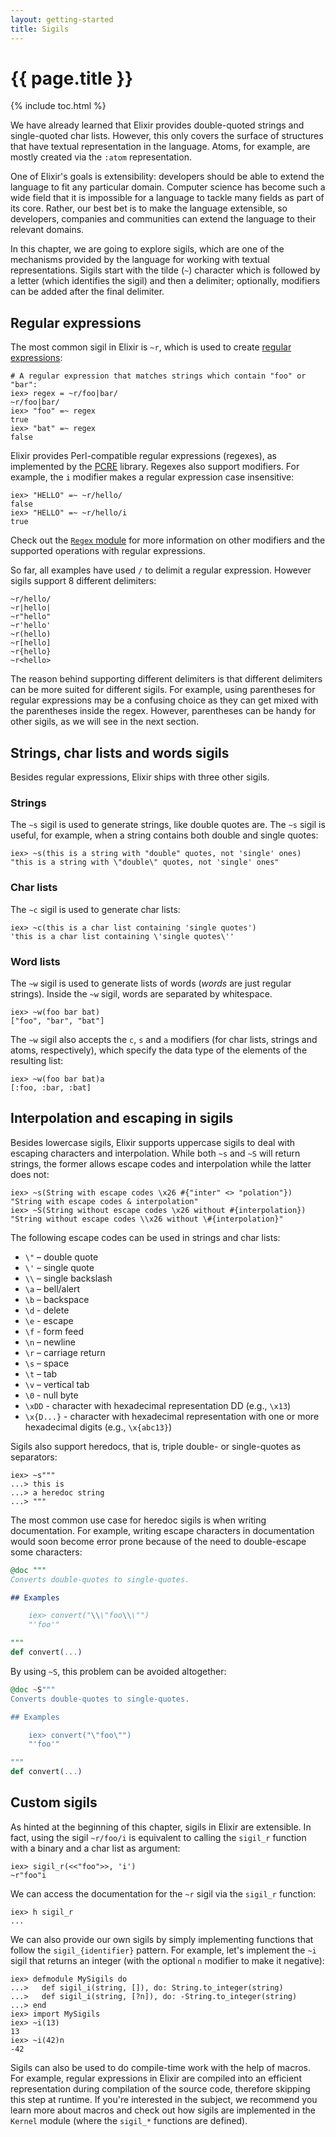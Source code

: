 ```yaml
---
layout: getting-started
title: Sigils
---
```


# {{ page.title }}

{% include toc.html %}

We have already learned that Elixir provides double-quoted strings and single-quoted char lists. However, this only covers the surface of structures that have textual representation in the language. Atoms, for example, are mostly created via the `:atom` representation.

One of Elixir's goals is extensibility: developers should be able to extend the language to fit any particular domain. Computer science has become such a wide field that it is impossible for a language to tackle many fields as part of its core. Rather, our best bet is to make the language extensible, so developers, companies and communities can extend the language to their relevant domains.

In this chapter, we are going to explore sigils, which are one of the mechanisms provided by the language for working with textual representations. Sigils start with the tilde (`~`) character which is followed by a letter (which identifies the sigil) and then a delimiter; optionally, modifiers can be added after the final delimiter.

## Regular expressions

The most common sigil in Elixir is `~r`, which is used to create [regular expressions](https://en.wikipedia.org/wiki/Regular_Expressions):

```iex
# A regular expression that matches strings which contain "foo" or "bar":
iex> regex = ~r/foo|bar/
~r/foo|bar/
iex> "foo" =~ regex
true
iex> "bat" =~ regex
false
```

Elixir provides Perl-compatible regular expressions (regexes), as implemented by the [PCRE](http://www.pcre.org/) library. Regexes also support modifiers. For example, the `i` modifier makes a regular expression case insensitive:

```iex
iex> "HELLO" =~ ~r/hello/
false
iex> "HELLO" =~ ~r/hello/i
true
```

Check out the [`Regex` module](/docs/stable/elixir/Regex.html) for more information on other modifiers and the supported operations with regular expressions.

So far, all examples have used `/` to delimit a regular expression. However sigils support 8 different delimiters:

```
~r/hello/
~r|hello|
~r"hello"
~r'hello'
~r(hello)
~r[hello]
~r{hello}
~r<hello>
```

The reason behind supporting different delimiters is that different delimiters can be more suited for different sigils. For example, using parentheses for regular expressions may be a confusing choice as they can get mixed with the parentheses inside the regex. However, parentheses can be handy for other sigils, as we will see in the next section.

## Strings, char lists and words sigils

Besides regular expressions, Elixir ships with three other sigils.

### Strings

The `~s` sigil is used to generate strings, like double quotes are. The `~s` sigil is useful, for example, when a string contains both double and single quotes:

```iex
iex> ~s(this is a string with "double" quotes, not 'single' ones)
"this is a string with \"double\" quotes, not 'single' ones"
```

### Char lists

The `~c` sigil is used to generate char lists:

```iex
iex> ~c(this is a char list containing 'single quotes')
'this is a char list containing \'single quotes\''
```

### Word lists

The `~w` sigil is used to generate lists of words (*words* are just regular strings). Inside the `~w` sigil, words are separated by whitespace.

```iex
iex> ~w(foo bar bat)
["foo", "bar", "bat"]
```

The `~w` sigil also accepts the `c`, `s` and `a` modifiers (for char lists, strings and atoms, respectively), which specify the data type of the elements of the resulting list:

```iex
iex> ~w(foo bar bat)a
[:foo, :bar, :bat]
```

## Interpolation and escaping in sigils

Besides lowercase sigils, Elixir supports uppercase sigils to deal with escaping characters and interpolation. While both `~s` and `~S` will return strings, the former allows escape codes and interpolation while the latter does not:

```iex
iex> ~s(String with escape codes \x26 #{"inter" <> "polation"})
"String with escape codes & interpolation"
iex> ~S(String without escape codes \x26 without #{interpolation})
"String without escape codes \\x26 without \#{interpolation}"
```

The following escape codes can be used in strings and char lists:

* `\"` – double quote
* `\'` – single quote
* `\\` – single backslash
* `\a` – bell/alert
* `\b` – backspace
* `\d` - delete
* `\e` - escape
* `\f` - form feed
* `\n` – newline
* `\r` – carriage return
* `\s` – space
* `\t` – tab
* `\v` – vertical tab
* `\0` - null byte
* `\xDD` - character with hexadecimal representation DD (e.g., `\x13`)
* `\x{D...}` - character with hexadecimal representation with one or more hexadecimal digits (e.g., `\x{abc13}`)

Sigils also support heredocs, that is, triple double- or single-quotes as separators:

```iex
iex> ~s"""
...> this is
...> a heredoc string
...> """
```

The most common use case for heredoc sigils is when writing documentation. For example, writing escape characters in documentation would soon become error prone because of the need to double-escape some characters:

```elixir
@doc """
Converts double-quotes to single-quotes.

## Examples

    iex> convert("\\\"foo\\\"")
    "'foo'"

"""
def convert(...)
```

By using `~S`, this problem can be avoided altogether:

```elixir
@doc ~S"""
Converts double-quotes to single-quotes.

## Examples

    iex> convert("\"foo\"")
    "'foo'"

"""
def convert(...)
```

## Custom sigils

As hinted at the beginning of this chapter, sigils in Elixir are extensible. In fact, using the sigil `~r/foo/i` is equivalent to calling the `sigil_r` function with a binary and a char list as argument:

```iex
iex> sigil_r(<<"foo">>, 'i')
~r"foo"i
```

We can access the documentation for the `~r` sigil via the `sigil_r` function:

```iex
iex> h sigil_r
...
```

We can also provide our own sigils by simply implementing functions that follow the `sigil_{identifier}` pattern. For example, let's implement the `~i` sigil that returns an integer (with the optional `n` modifier to make it negative):

```iex
iex> defmodule MySigils do
...>   def sigil_i(string, []), do: String.to_integer(string)
...>   def sigil_i(string, [?n]), do: -String.to_integer(string)
...> end
iex> import MySigils
iex> ~i(13)
13
iex> ~i(42)n
-42
```

Sigils can also be used to do compile-time work with the help of macros. For example, regular expressions in Elixir are compiled into an efficient representation during compilation of the source code, therefore skipping this step at runtime. If you're interested in the subject, we recommend you learn more about macros and check out how sigils are implemented in the `Kernel` module (where the `sigil_*` functions are defined).
